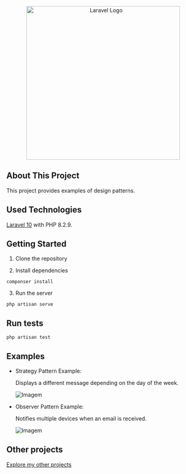 <p align="center"><a href="https://laravel.com" target="_blank"><img src="https://raw.githubusercontent.com/laravel/art/master/logo-lockup/5%20SVG/2%20CMYK/1%20Full%20Color/laravel-logolockup-cmyk-red.svg" width="400" alt="Laravel Logo"></a></p>

## About This Project
This project provides examples of design patterns.

## Used Technologies
[Laravel 10](https://laravel.com/) with PHP 8.2.9. 

## Getting Started
1. Clone the repository

2. Install dependencies
```
componser install
```

3. Run the server
``` 
php artisan serve
```

## Run tests
``` 
php artisan test
```

## Examples
- Strategy Pattern Example:

   Displays a different message depending on the day of the week.

   ![Imagem](https://github.com/DaniPoletto/strategy-observer-laravel/blob/main/strategy_example.png)
   
- Observer Pattern Example:

   Notifies multiple devices when an email is received.

   ![Imagem](https://github.com/DaniPoletto/strategy-observer-laravel/blob/main/observer_example.png)

## Other projects
[Explore my other projects](https://github.com/DaniPoletto?tab=repositories)
